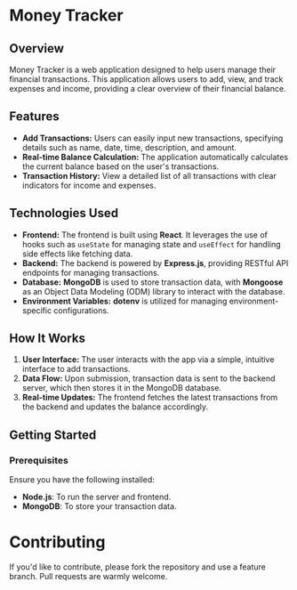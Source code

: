 # Money Tracker

## Overview

Money Tracker is a web application designed to help users manage their financial transactions. This application allows users to add, view, and track expenses and income, providing a clear overview of their financial balance.

## Features

- **Add Transactions:** Users can easily input new transactions, specifying details such as name, date, time, description, and amount.
- **Real-time Balance Calculation:** The application automatically calculates the current balance based on the user's transactions.
- **Transaction History:** View a detailed list of all transactions with clear indicators for income and expenses.

## Technologies Used

- **Frontend:** The frontend is built using **React**. It leverages the use of hooks such as `useState` for managing state and `useEffect` for handling side effects like fetching data.
- **Backend:** The backend is powered by **Express.js**, providing RESTful API endpoints for managing transactions.
- **Database:** **MongoDB** is used to store transaction data, with **Mongoose** as an Object Data Modeling (ODM) library to interact with the database.
- **Environment Variables:** **dotenv** is utilized for managing environment-specific configurations.

## How It Works

1. **User Interface:** The user interacts with the app via a simple, intuitive interface to add transactions.
2. **Data Flow:** Upon submission, transaction data is sent to the backend server, which then stores it in the MongoDB database.
3. **Real-time Updates:** The frontend fetches the latest transactions from the backend and updates the balance accordingly.

## Getting Started

### Prerequisites

Ensure you have the following installed:

- **Node.js**: To run the server and frontend.
- **MongoDB**: To store your transaction data.

# Contributing
If you'd like to contribute, please fork the repository and use a feature branch. Pull requests are warmly welcome.

